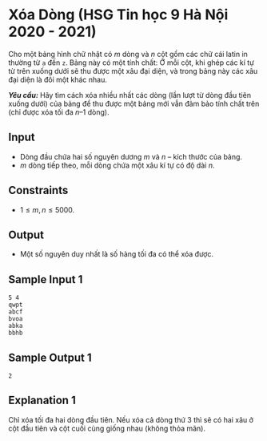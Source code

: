 # Xóa Dòng (HSG Tin học 9 Hà Nội 2020 - 2021)

Cho một bảng hình chữ nhật có $m$ dòng và $n$ cột gồm các chữ cái latin in thường từ `a` đến `z`. Bảng này có một tính chất: Ở mỗi cột, khi ghép các kí tự từ trên xuống dưới sẽ thu được một xâu đại diện, và trong bảng này các xâu đại diện là đôi một khác nhau.

***Yêu cầu:*** Hãy tìm cách xóa nhiều nhất các dòng (lần lượt từ dòng đầu tiên xuống dưới) của bảng để thu được một bảng mới vẫn đảm bảo tính chất trên (chỉ được xóa tối đa $n – 1$ dòng).

## Input

- Dòng đầu chứa hai số nguyên dương $m$ và $n$ – kích thước của bảng.
- $m$ dòng tiếp theo, mỗi dòng chứa một xâu kí tự có độ dài $n$.

## Constraints

- $1 \le m, n \le 5000$.

## Output

- Một số nguyên duy nhất là số hàng tối đa có thể xóa được.

## Sample Input 1

```
5 4
qwpt
abcf
bvoa
abka
bbhb
```

## Sample Output 1

```
2
```

## Explanation 1

Chỉ xóa tối đa hai dòng đầu tiên. Nếu xóa cả dòng thứ $3$ thì sẽ có hai xâu ở cột đầu tiên và cột cuối cùng giống nhau (không thỏa mãn).

